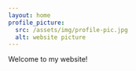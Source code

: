 ```yaml
---
layout: home
profile_picture:
  src: /assets/img/profile-pic.jpg
  alt: website picture
---
```


<p>
  Welcome to my website!
</p>
